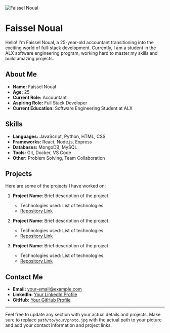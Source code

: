 
![Faissel Noual](path/to/your/photo.jpg)

# Faissel Noual

Hello! I'm Faissel Noual, a 25-year-old accountant transitioning into the exciting world of full-stack development. Currently, I am a student in the ALX software engineering program, working hard to master my skills and build amazing projects.

## About Me

- **Name:** Faissel Noual
- **Age:** 25
- **Current Role:** Accountant
- **Aspiring Role:** Full Stack Developer
- **Current Education:** Software Engineering Student at ALX

## Skills

- **Languages:** JavaScript, Python, HTML, CSS
- **Frameworks:** React, Node.js, Express
- **Databases:** MongoDB, MySQL
- **Tools:** Git, Docker, VS Code
- **Other:** Problem Solving, Team Collaboration

## Projects

Here are some of the projects I have worked on:

1. **Project Name**: Brief description of the project.
   - Technologies used: List of technologies.
   - [Repository Link](URL)

2. **Project Name**: Brief description of the project.
   - Technologies used: List of technologies.
   - [Repository Link](URL)

3. **Project Name**: Brief description of the project.
   - Technologies used: List of technologies.
   - [Repository Link](URL)

## Contact Me

- **Email:** your-email@example.com
- **LinkedIn:** [Your LinkedIn Profile](https://www.linkedin.com/in/your-profile)
- **GitHub:** [Your GitHub Profile](https://github.com/your-profile)

---

Feel free to update any section with your actual details and projects. Make sure to replace `path/to/your/photo.jpg` with the actual path to your picture and add your contact information and project links.
